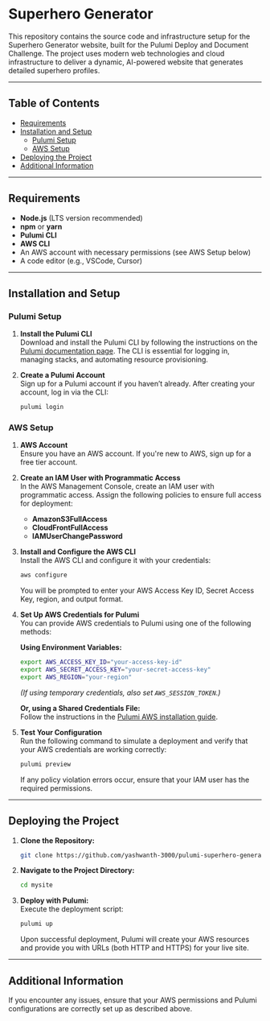 
# Superhero Generator

This repository contains the source code and infrastructure setup for the Superhero Generator website, built for the Pulumi Deploy and Document Challenge. The project uses modern web technologies and cloud infrastructure to deliver a dynamic, AI-powered website that generates detailed superhero profiles.

---

## Table of Contents

- [Requirements](#requirements)
- [Installation and Setup](#installation-and-setup)
  - [Pulumi Setup](#pulumi-setup)
  - [AWS Setup](#aws-setup)
- [Deploying the Project](#deploying-the-project)
- [Additional Information](#additional-information)

---

## Requirements

- **Node.js** (LTS version recommended)
- **npm** or **yarn**
- **Pulumi CLI**
- **AWS CLI**
- An AWS account with necessary permissions (see AWS Setup below)
- A code editor (e.g., VSCode, Cursor)


---

## Installation and Setup

### Pulumi Setup

1. **Install the Pulumi CLI**  
   Download and install the Pulumi CLI by following the instructions on the [Pulumi documentation page](https://www.pulumi.com/docs/iac/download-install/). The CLI is essential for logging in, managing stacks, and automating resource provisioning.

2. **Create a Pulumi Account**  
   Sign up for a Pulumi account if you haven’t already. After creating your account, log in via the CLI:
   ```bash
   pulumi login
   ```

### AWS Setup

1. **AWS Account**  
   Ensure you have an AWS account. If you're new to AWS, sign up for a free tier account.

2. **Create an IAM User with Programmatic Access**  
   In the AWS Management Console, create an IAM user with programmatic access. Assign the following policies to ensure full access for deployment:
   - **AmazonS3FullAccess**
   - **CloudFrontFullAccess**
   - **IAMUserChangePassword**

3. **Install and Configure the AWS CLI**  
   Install the AWS CLI and configure it with your credentials:
   ```bash
   aws configure
   ```
   You will be prompted to enter your AWS Access Key ID, Secret Access Key, region, and output format.

4. **Set Up AWS Credentials for Pulumi**  
   You can provide AWS credentials to Pulumi using one of the following methods:

   **Using Environment Variables:**
   ```bash
   export AWS_ACCESS_KEY_ID="your-access-key-id"
   export AWS_SECRET_ACCESS_KEY="your-secret-access-key"
   export AWS_REGION="your-region"
   ```
   *(If using temporary credentials, also set `AWS_SESSION_TOKEN`.)*

   **Or, using a Shared Credentials File:**  
   Follow the instructions in the [Pulumi AWS installation guide](https://www.pulumi.com/registry/packages/aws/installation-configuration/#credentials).

5. **Test Your Configuration**  
   Run the following command to simulate a deployment and verify that your AWS credentials are working correctly:
   ```bash
   pulumi preview
   ```
   If any policy violation errors occur, ensure that your IAM user has the required permissions.

---

## Deploying the Project

1. **Clone the Repository:**  
   ```bash
   git clone https://github.com/yashwanth-3000/pulumi-superhero-generator
   ```

2. **Navigate to the Project Directory:**  
   ```bash
   cd mysite
   ```

3. **Deploy with Pulumi:**  
   Execute the deployment script:
   ```bash
   pulumi up
   ```
   Upon successful deployment, Pulumi will create your AWS resources and provide you with URLs (both HTTP and HTTPS) for your live site.

---

## Additional Information

If you encounter any issues, ensure that your AWS permissions and Pulumi configurations are correctly set up as described above.

